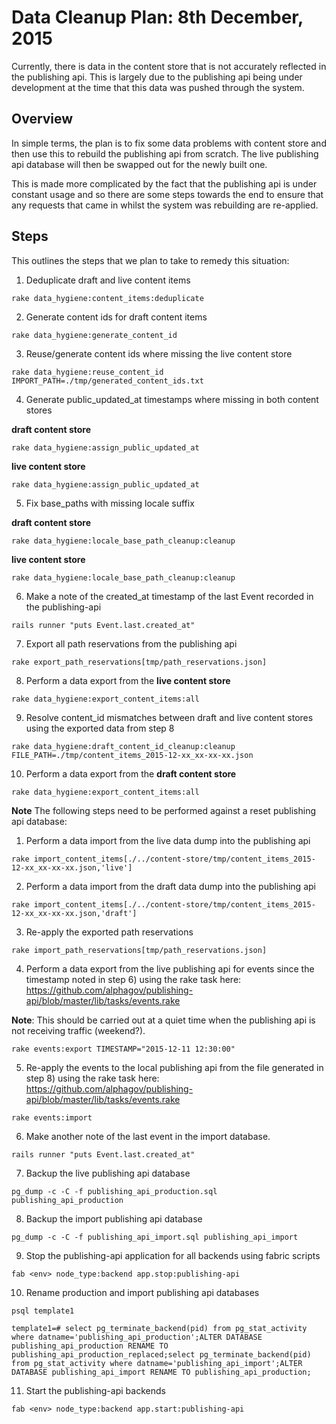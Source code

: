 # Data Cleanup Plan: 8th December, 2015

Currently, there is data in the content store that is not accurately reflected
in the publishing api. This is largely due to the publishing api being under
development at the time that this data was pushed through the system.

## Overview

In simple terms, the plan is to fix some data problems with content store and
then use this to rebuild the publishing api from scratch. The live publishing
api database will then be swapped out for the newly built one.

This is made more complicated by the fact that the publishing api is under
constant usage and so there are some steps towards the end to ensure that any
requests that came in whilst the system was rebuilding are re-applied.

## Steps

This outlines the steps that we plan to take to remedy this situation:

  1. Deduplicate draft and live content items

  `rake data_hygiene:content_items:deduplicate`


  2. Generate content ids for draft content items

  `rake data_hygiene:generate_content_id`


  3. Reuse/generate content ids where missing the live content store

  `rake data_hygiene:reuse_content_id IMPORT_PATH=./tmp/generated_content_ids.txt`


  4. Generate public_updated_at timestamps where missing in both content stores

  **draft content store**
  
  `rake data_hygiene:assign_public_updated_at`

  **live content store**
  
  `rake data_hygiene:assign_public_updated_at`


  5. Fix base_paths with missing locale suffix

  **draft content store**
  
  `rake data_hygiene:locale_base_path_cleanup:cleanup`

  **live content store**
  
  `rake data_hygiene:locale_base_path_cleanup:cleanup`


  6. Make a note of the created_at timestamp of the last Event recorded in the publishing-api

  `rails runner "puts Event.last.created_at"`


  7. Export all path reservations from the publishing api
  
  `rake export_path_reservations[tmp/path_reservations.json]`
  

  8. Perform a data export from the **live content store**

  `rake data_hygiene:export_content_items:all`


  9. Resolve content_id mismatches between draft and live content stores using the exported data from step 8

  `rake data_hygiene:draft_content_id_cleanup:cleanup FILE_PATH=./tmp/content_items_2015-12-xx_xx-xx-xx.json`


  10. Perform a data export from the **draft content store**

  `rake data_hygiene:export_content_items:all`


  **Note** The following steps need to be performed against a reset publishing api database:

  1. Perform a data import from the live data dump into the publishing api

  `rake import_content_items[./../content-store/tmp/content_items_2015-12-xx_xx-xx-xx.json,'live']`

  2. Perform a data import from the draft data dump into the publishing api

  `rake import_content_items[./../content-store/tmp/content_items_2015-12-xx_xx-xx-xx.json,'draft']`

  3. Re-apply the exported path reservations
  
  `rake import_path_reservations[tmp/path_reservations.json]`

  4. Perform a data export from the live publishing api for events since the timestamp noted in step 6) using the rake task here:     https://github.com/alphagov/publishing-api/blob/master/lib/tasks/events.rake

  **Note**: This should be carried out at a quiet time when the publishing api is not
receiving traffic (weekend?).

  `rake events:export TIMESTAMP="2015-12-11 12:30:00"`

  5. Re-apply the events to the local publishing api from the file generated in
step 8) using the rake task here: https://github.com/alphagov/publishing-api/blob/master/lib/tasks/events.rake

  `rake events:import`
  
  6. Make another note of the last event in the import database.
  
  `rails runner "puts Event.last.created_at"`

  7. Backup the live publishing api database

  ```
  pg_dump -c -C -f publishing_api_production.sql publishing_api_production
  ```
  
  8. Backup the import publishing api database
  
  ```
  pg_dump -c -C -f publishing_api_import.sql publishing_api_import
  ```

  9. Stop the publishing-api application for all backends using fabric scripts
  
  ```
  fab <env> node_type:backend app.stop:publishing-api
  ```

  10. Rename production and import publishing api databases
  
  ```
  psql template1
  
  template1=# select pg_terminate_backend(pid) from pg_stat_activity where datname='publishing_api_production';ALTER DATABASE publishing_api_production RENAME TO publishing_api_production_replaced;select pg_terminate_backend(pid) from pg_stat_activity where datname='publishing_api_import';ALTER DATABASE publishing_api_import RENAME TO publishing_api_production;
  ```
  
  11. Start the publishing-api backends
  
  ```
  fab <env> node_type:backend app.start:publishing-api
  ```
  
